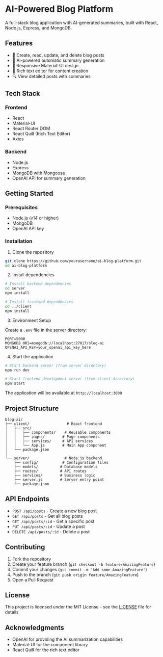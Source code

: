 # AI-Powered Blog Platform

A full-stack blog application with AI-generated summaries, built with React, Node.js, Express, and MongoDB.

## Features

- 📝 Create, read, update, and delete blog posts
- 🤖 AI-powered automatic summary generation
- 📱 Responsive Material-UI design
- 📝 Rich text editor for content creation
- 🔍 View detailed posts with summaries

## Tech Stack

### Frontend
- React
- Material-UI
- React Router DOM
- React Quill (Rich Text Editor)
- Axios

### Backend
- Node.js
- Express
- MongoDB with Mongoose
- OpenAI API for summary generation

## Getting Started

### Prerequisites
- Node.js (v14 or higher)
- MongoDB
- OpenAI API key

### Installation

1. Clone the repository
```bash
git clone https://github.com/yourusername/ai-blog-platform.git
cd ai-blog-platform
```

2. Install dependencies
```bash
# Install backend dependencies
cd server
npm install

# Install frontend dependencies
cd ../client
npm install
```

3. Environment Setup

Create a `.env` file in the server directory:
```env
PORT=5000
MONGODB_URI=mongodb://localhost:27017/blog-ai
OPENAI_API_KEY=your_openai_api_key_here
```

4. Start the application

```bash
# Start backend server (from server directory)
npm run dev

# Start frontend development server (from client directory)
npm start
```

The application will be available at `http://localhost:3000`

## Project Structure

```
blog-ai/
├── client/                 # React frontend
│   ├── src/
│   │   ├── components/    # Reusable components
│   │   ├── pages/        # Page components
│   │   ├── services/     # API services
│   │   └── App.js        # Main App component
│   └── package.json
│
└── server/                # Node.js backend
    ├── config/           # Configuration files
    ├── models/          # Database models
    ├── routes/          # API routes
    ├── services/        # Business logic
    ├── server.js        # Server entry point
    └── package.json
```

## API Endpoints

- `POST /api/posts` - Create a new blog post
- `GET /api/posts` - Get all blog posts
- `GET /api/posts/:id` - Get a specific post
- `PUT /api/posts/:id` - Update a post
- `DELETE /api/posts/:id` - Delete a post

## Contributing

1. Fork the repository
2. Create your feature branch (`git checkout -b feature/AmazingFeature`)
3. Commit your changes (`git commit -m 'Add some AmazingFeature'`)
4. Push to the branch (`git push origin feature/AmazingFeature`)
5. Open a Pull Request

## License

This project is licensed under the MIT License - see the [LICENSE](LICENSE) file for details

## Acknowledgments

- OpenAI for providing the AI summarization capabilities
- Material-UI for the component library
- React Quill for the rich text editor
